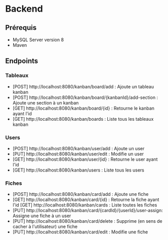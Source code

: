 # Backend 

## Prérequis

 + MySQL Server version 8
 + Maven

## Endpoints

### Tableaux
  + [POST] http://localhost:8080/kanban/board/add : Ajoute un tableau kanban
  + [POST] http://localhost:8080/kanban/board/{kanbanId}/add-section : Ajoute une section à un kanban  
  + [GET] http://localhost:8080/kanban/board/{id} : Retourne le kanban ayant l'id  
  + [GET] http://localhost:8080/kanban/boards : Liste tous les tableaux kanban

### Users
  + [POST] http://localhost:8080/kanban/user/add : Ajoute un user
  + [PUT] http://localhost:8080/kanban/user/edit : Modifie un user
  + [GET] http://localhost:8080/kanban/user/{id} : Retourne le user ayant l'id
  + [GET] http://localhost:8080/kanban/users : Liste tous les users

### Fiches
  + [POST] http://localhost:8080/kanban/card/add : Ajoute une fiche
  + [GET] http://localhost:8080/kanban/card/{id} : Retourne la fiche ayant l'id
    [GET] http://localhost:8080/kanban/cards : Liste toutes les fiches
  + [PUT] http://localhost:8080/kanban/card/{cardId}/{userId}/user-assign: Assigne une fiche à un user
  + [PUT] http://localhost:8080/kanban/card/delete : Supprime (en sens de cacher à l'utilisateur) une fiche
  + [PUT] http://localhost:8080/kanban/card/edit : Modifie une fiche
